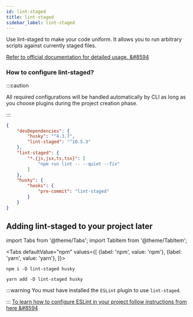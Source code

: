 ```yaml
---
id: lint-staged
title: lint-staged
sidebar_label: lint-staged
---
```


Use lint-staged to make your code uniform. It allows you to run arbitrary scripts against currently staged files.
 
[Refer to official documentation for detailed usage. &#8594](https://github.com/okonet/lint-staged)

### How to configure lint-staged?

:::caution

All required configurations will be handled automatically by CLI as long as you choose plugins during the project creation phase.

:::


```json title="package.json"
{
    "devDependencies": {
        "husky": "^4.3.7",
        "lint-staged": "^10.5.3"
    },
    "lint-staged": {
        "*.{js,jsx,ts,tsx}": [
            "npm run lint -- --quiet --fix"
        ]
    },
    "husky": {
        "hooks": {
            "pre-commit": "lint-staged"
        }
    }
}
```

## Adding lint-staged to your project later

import Tabs from '@theme/Tabs';
import TabItem from '@theme/TabItem';

<Tabs
  defaultValue="npm"
  values={[
    {label: 'npm', value: 'npm'},
    {label: 'yarn', value: 'yarn'},
  ]}>
  <TabItem value="npm">

```
npm i -D lint-staged husky
```
  </TabItem>
  <TabItem value="yarn">

```
yarn add -D lint-staged husky
```
  </TabItem>
</Tabs>

:::warning
You must have installed the `ESLint` plugin to use `lint-staged`.

:::
[To learn how to configure ESLint in your project follow instructions from here  &#8594](eslint)